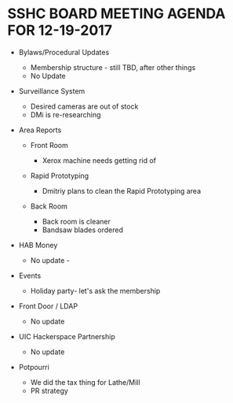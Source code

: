 SSHC BOARD MEETING AGENDA FOR 12-19-2017
========================================

- Bylaws/Procedural Updates
  - Membership structure - still TBD, after other things
  - No Update

- Surveillance System
  - Desired cameras are out of stock
  - DMi is re-researching
  
- Area Reports
  - Front Room
    - Xerox machine needs getting rid of 

  - Rapid Prototyping
    - Dmitriy plans to clean the Rapid Prototyping area

  - Back Room
    - Back room is cleaner
    - Bandsaw blades ordered

- HAB Money
  - No update - 
   
- Events
  - Holiday party- let's ask the membership
 
- Front Door / LDAP
  - No update

- UIC Hackerspace Partnership
  - No update

- Potpourri
  - We did the tax thing for Lathe/Mill
  - PR strategy


